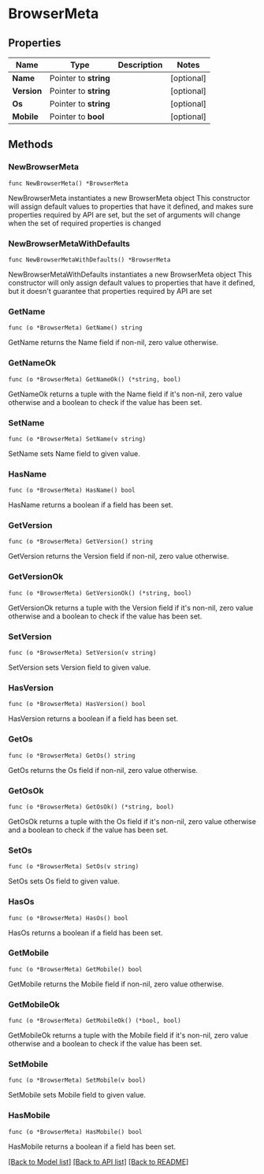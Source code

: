 # BrowserMeta

## Properties

Name | Type | Description | Notes
------------ | ------------- | ------------- | -------------
**Name** | Pointer to **string** |  | [optional] 
**Version** | Pointer to **string** |  | [optional] 
**Os** | Pointer to **string** |  | [optional] 
**Mobile** | Pointer to **bool** |  | [optional] 

## Methods

### NewBrowserMeta

`func NewBrowserMeta() *BrowserMeta`

NewBrowserMeta instantiates a new BrowserMeta object
This constructor will assign default values to properties that have it defined,
and makes sure properties required by API are set, but the set of arguments
will change when the set of required properties is changed

### NewBrowserMetaWithDefaults

`func NewBrowserMetaWithDefaults() *BrowserMeta`

NewBrowserMetaWithDefaults instantiates a new BrowserMeta object
This constructor will only assign default values to properties that have it defined,
but it doesn't guarantee that properties required by API are set

### GetName

`func (o *BrowserMeta) GetName() string`

GetName returns the Name field if non-nil, zero value otherwise.

### GetNameOk

`func (o *BrowserMeta) GetNameOk() (*string, bool)`

GetNameOk returns a tuple with the Name field if it's non-nil, zero value otherwise
and a boolean to check if the value has been set.

### SetName

`func (o *BrowserMeta) SetName(v string)`

SetName sets Name field to given value.

### HasName

`func (o *BrowserMeta) HasName() bool`

HasName returns a boolean if a field has been set.

### GetVersion

`func (o *BrowserMeta) GetVersion() string`

GetVersion returns the Version field if non-nil, zero value otherwise.

### GetVersionOk

`func (o *BrowserMeta) GetVersionOk() (*string, bool)`

GetVersionOk returns a tuple with the Version field if it's non-nil, zero value otherwise
and a boolean to check if the value has been set.

### SetVersion

`func (o *BrowserMeta) SetVersion(v string)`

SetVersion sets Version field to given value.

### HasVersion

`func (o *BrowserMeta) HasVersion() bool`

HasVersion returns a boolean if a field has been set.

### GetOs

`func (o *BrowserMeta) GetOs() string`

GetOs returns the Os field if non-nil, zero value otherwise.

### GetOsOk

`func (o *BrowserMeta) GetOsOk() (*string, bool)`

GetOsOk returns a tuple with the Os field if it's non-nil, zero value otherwise
and a boolean to check if the value has been set.

### SetOs

`func (o *BrowserMeta) SetOs(v string)`

SetOs sets Os field to given value.

### HasOs

`func (o *BrowserMeta) HasOs() bool`

HasOs returns a boolean if a field has been set.

### GetMobile

`func (o *BrowserMeta) GetMobile() bool`

GetMobile returns the Mobile field if non-nil, zero value otherwise.

### GetMobileOk

`func (o *BrowserMeta) GetMobileOk() (*bool, bool)`

GetMobileOk returns a tuple with the Mobile field if it's non-nil, zero value otherwise
and a boolean to check if the value has been set.

### SetMobile

`func (o *BrowserMeta) SetMobile(v bool)`

SetMobile sets Mobile field to given value.

### HasMobile

`func (o *BrowserMeta) HasMobile() bool`

HasMobile returns a boolean if a field has been set.


[[Back to Model list]](../README.md#documentation-for-models) [[Back to API list]](../README.md#documentation-for-api-endpoints) [[Back to README]](../README.md)


